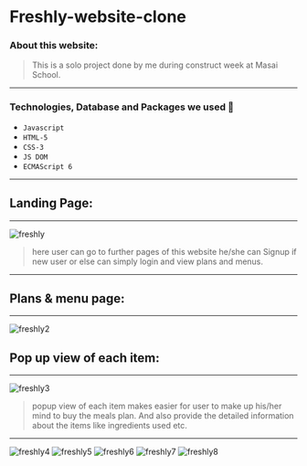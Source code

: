 # Freshly-website-clone

### About this website:

>This is a solo project done by me during construct week at Masai School.

---

### Technologies, Database and Packages we used :wrench:

- `Javascript`
- `HTML-5`
- `CSS-3`
- `JS DOM`
- `ECMAScript 6`

---

## Landing Page:

---

![freshly](https://imgur.com/Nwwdgt4.png)

>here user can go to further pages of this website he/she can Signup if new user or else can simply login and view plans and menus.

---
## Plans & menu page:

---

![freshly2](https://imgur.com/NYUrJ5u.png)

## Pop up view of each item:

---

![freshly3](https://imgur.com/FD2z2x8.png)

>popup view of each item makes easier for user to make up his/her mind to buy the meals plan. And also provide the detailed information about the items like ingredients used etc.

---

![freshly4](https://imgur.com/XkGnmOJ.png)
![freshly5](https://imgur.com/kVrAP7n.png)
![freshly6](https://imgur.com/tB1zDDD.png)
![freshly7](https://imgur.com/2OeEqAq.png)
![freshly8](https://imgur.com/qJ9nEtf.png)
